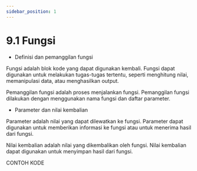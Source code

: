 ```yaml
---
sidebar_position: 1
---
```


# 9.1 Fungsi


-   Definisi dan pemanggilan fungsi
    

Fungsi adalah blok kode yang dapat digunakan kembali. Fungsi dapat digunakan untuk melakukan tugas-tugas tertentu, seperti menghitung nilai, memanipulasi data, atau menghasilkan output.

Pemanggilan fungsi adalah proses menjalankan fungsi. Pemanggilan fungsi dilakukan dengan menggunakan nama fungsi dan daftar parameter.

-   Parameter dan nilai kembalian
    

Parameter adalah nilai yang dapat dilewatkan ke fungsi. Parameter dapat digunakan untuk memberikan informasi ke fungsi atau untuk menerima hasil dari fungsi.

Nilai kembalian adalah nilai yang dikembalikan oleh fungsi. Nilai kembalian dapat digunakan untuk menyimpan hasil dari fungsi.

CONTOH KODE
